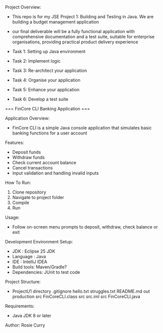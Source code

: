 Project Overview:
* This repo is for my JSE Project 1: Building and Testing in Java. We are building a budget management application
* our final deliverable will be a fully functional application with comprehensive documentation and a test suite, suitable for enterprise organisations, providing practical product delivery experience

* Task 1: Setting up Java environment
* Task 2:  Implement logic
* Task 3: Re-architect your application
* Task 4: Organise your application
* Task 5: Enhance your application
* Task 6: Develop a test suite

=== FinCore CLI Banking Application ===

Application Overview:
* FinCore CLI is a simple Java console application that simulates basic banking functions for a user account

Features:
* Deposit funds
* Withdraw funds
* Check current account balance
* Cancel transactions
* Input validation and handling invalid inputs

How To Run:
1) Clone repository
2) Navigate to project folder
3) Compile
4) Run

Usage:
* Follow on-screen menu prompts to deposit, withdraw, check balance or exit

Development Environment Setup:
* JDK : Eclipse 25 JDK
* Language : Java
* IDE : IntelliJ IDEA
* Build tools: Maven/Gradle?
* Dependencies: JUnit to test code

Project Structure:
* ProjectU1 directory
    .gitignore
    hello.txt
    struggles.txt
    README.md
    out
      production
          src
              FinCoreCLI.class
   src
      src.iml
      src
          FinCoreCLI.java
  

Requirements:
* Java JDK 8 or later

Author:
Rosie Curry 
